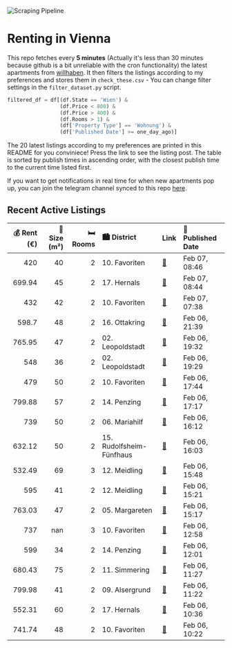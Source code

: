 ![Scraping Pipeline](https://github.com/AthomsG/renting-in-vienna/actions/workflows/run_pipeline.yml/badge.svg)


# Renting in Vienna

This repo fetches every **5 minutes** (Actually it's less than 30 minutes because github is a bit unreliable with the cron functionality) the latest apartments from [willhaben](https://www.willhaben.at/).
It then filters the listings according to my preferences and stores them in `check_these.csv` - You can change filter settings in the `filter_dataset.py` script.

```python
filtered_df = df[(df.State == 'Wien') & 
                 (df.Price < 800) &
                 (df.Price > 400) &
                 (df.Rooms > 1) &
                 (df['Property Type'] == 'Wohnung') &
                 (df['Published Date'] >= one_day_ago)]
```

The 20 latest listings according to my preferences are printed in this README for you conviniece! Press the link to see the listing post.
The table is sorted by publish times in ascending order, with the closest publish time to the current time listed first.

If you want to get notifications in real time for when new apartments pop up, you can join the telegram channel synced to this repo [here](https://t.me/+1HPAYOf5BSsyNTlk).

## Recent Active Listings

|   💰 Rent (€) |   📏 Size (m²) |   🛏️ Rooms | 🏙️ District              | Link                                                                                                                                                                                                                                                                                | 📅 Published Date   |
|-------------:|--------------:|-----------:|:-------------------------|:------------------------------------------------------------------------------------------------------------------------------------------------------------------------------------------------------------------------------------------------------------------------------------|:-------------------|
|       420    |            40 |          2 | 10. Favoriten            | [🔗](https://www.willhaben.at/iad/immobilien/d/mietwohnungen/wien/wien-1100-favoriten/gemeinde-direkt-vergabe-1295931208/)                                                                                                                                                           | Feb 07, 08:46      |
|       699.94 |            45 |          2 | 17. Hernals              | [🔗](https://www.willhaben.at/iad/immobilien/d/mietwohnungen/wien/wien-1170-hernals/sch%C3%B6ne-2-zimmer-wohnung-in-hernals-1771799327/)                                                                                                                                             | Feb 07, 08:44      |
|       432    |            42 |          2 | 10. Favoriten            | [🔗](https://www.willhaben.at/iad/immobilien/d/mietwohnungen/wien/wien-1100-favoriten/direktvergabe-wiener-wohnen-ticket-31.12.2024-1147334553/)                                                                                                                                     | Feb 07, 07:38      |
|       598.7  |            48 |          2 | 16. Ottakring            | [🔗](https://www.willhaben.at/iad/immobilien/d/mietwohnungen/wien/wien-1160-ottakring/helle-2-zimmer-wohnung-n%C3%A4hethaliastra%C3%9Fe-1576037450/)                                                                                                                                 | Feb 06, 21:39      |
|       765.95 |            47 |          2 | 02. Leopoldstadt         | [🔗](https://www.willhaben.at/iad/immobilien/d/mietwohnungen/wien/wien-1020-leopoldstadt/hofseitige-2-zimmer-stielalbauwohnung---n%C3%A4he-u1-vorgartenstra%C3%9Fe-778319933/)                                                                                                       | Feb 06, 19:32      |
|       548    |            36 |          2 | 02. Leopoldstadt         | [🔗](https://www.willhaben.at/iad/immobilien/d/mietwohnungen/wien/wien-1020-leopoldstadt/provisionsfrei-f%C3%BCr-den-mieter%21-tandelmarktgasse-n%C3%A4chst-u1/u2-altbauhauptmiete-36m%C2%B2-hofruhelage-3.-stock-studenten-bevorzugt%21-1194444437/)                                | Feb 06, 19:29      |
|       479    |            50 |          2 | 10. Favoriten            | [🔗](https://www.willhaben.at/iad/immobilien/d/mietwohnungen/wien/wien-1100-favoriten/2-zimmerwohnung-bei-u-bahn-keplerplatz-1269054020/)                                                                                                                                            | Feb 06, 17:44      |
|       799.88 |            57 |          2 | 14. Penzing              | [🔗](https://www.willhaben.at/iad/immobilien/d/mietwohnungen/wien/wien-1140-penzing/provisionsfrei:-unbefristeter-57m%C2%B2-altbau-mit-einbauk%C3%BCche---1140-wien-1432133190/)                                                                                                     | Feb 06, 17:17      |
|       739    |            50 |          2 | 06. Mariahilf            | [🔗](https://www.willhaben.at/iad/immobilien/d/mietwohnungen/wien/wien-1060-mariahilf/%28reserviert%29-befristete-untermiete%21-m%C3%B6bliert-%21-ruhig%21-1948306609/)                                                                                                              | Feb 06, 16:12      |
|       632.12 |            50 |          2 | 15. Rudolfsheim-Fünfhaus | [🔗](https://www.willhaben.at/iad/immobilien/d/mietwohnungen/wien/wien-1150-rudolfsheim-f%C3%BCnfhaus/nahe-westbahnhof:-ger%C3%A4umige-wohnung-mit-ausgezeichneter-verkehrsanbindung-1782887214/)                                                                                    | Feb 06, 16:03      |
|       532.49 |            69 |          3 | 12. Meidling             | [🔗](https://www.willhaben.at/iad/immobilien/d/mietwohnungen/wien/wien-1120-meidling/charmante-altbauwohnung-in-der-singrienergasse-meidling-stilvoll-wohnen-mit-charakter-1044229690/)                                                                                              | Feb 06, 15:48      |
|       595    |            41 |          2 | 12. Meidling             | [🔗](https://www.willhaben.at/iad/immobilien/d/mietwohnungen/wien/wien-1120-meidling/%2Aprovisionsfrei%2A-gepflegte-2-zimmer-wohnung-ideal-f%C3%BCr-singles-oder-studenten-1412179388/)                                                                                              | Feb 06, 15:21      |
|       763.03 |            47 |          2 | 05. Margareten           | [🔗](https://www.willhaben.at/iad/immobilien/d/mietwohnungen/wien/wien-1050-margareten/video%21-studentenwohnung-klein-und-fein---ab-april-25-2046729124/)                                                                                                                           | Feb 06, 15:17      |
|       737    |           nan |          3 | 10. Favoriten            | [🔗](https://www.willhaben.at/iad/immobilien/d/mietwohnungen/wien/wien-1100-favoriten/mitten-im-10ten---zentral-und-ruhig-gelegen-1213380153/)                                                                                                                                       | Feb 06, 12:58      |
|       599    |            34 |          2 | 14. Penzing              | [🔗](https://www.willhaben.at/iad/immobilien/d/mietwohnungen/wien/wien-1140-penzing/ca.-34-m2-erstbezug-nach-sanierung-atelier-im-souterrain-f%C3%BCr-firma-oder-privat---all-inclusive-miete-warm-1578533243/)                                                                      | Feb 06, 12:01      |
|       680.43 |            75 |          2 | 11. Simmering            | [🔗](https://www.willhaben.at/iad/immobilien/d/mietwohnungen/wien/wien-1110-simmering/n%C3%A4he-u3-station-enkplatz---2-zimmer-mit-separater-k%C3%BCche---vollm%C3%B6bliert---an-der-simmeringer-hauptstra%C3%9Fe-1610991859/)                                                       | Feb 06, 11:27      |
|       799.98 |            41 |          2 | 09. Alsergrund           | [🔗](https://www.willhaben.at/iad/immobilien/d/mietwohnungen/wien/wien-1090-alsergrund/studentenhit:-2-zimmer-wohnung-mit-kfz-stellplatz-und-perfekter-infrastruktur---n%C3%A4he-spittelau-/-nu%C3%9Fdorferstra%C3%9Fe-u6-%28besichtigungen-erst-ab-23.1-m%C3%B6glich%29-988402127/) | Feb 06, 11:22      |
|       552.31 |            60 |          2 | 17. Hernals              | [🔗](https://www.willhaben.at/iad/immobilien/d/mietwohnungen/wien/wien-1170-hernals/sch%C3%B6ne-&-helle-2-zimmer-gemeindewohnung-n%C3%A4he-elterleinplatz-%21%21-wohnticket-g%C3%BCltig-ab-sp%C3%A4testens-31.01.25-%21%21-2088832958/)                                              | Feb 06, 10:36      |
|       741.74 |            48 |          2 | 10. Favoriten            | [🔗](https://www.willhaben.at/iad/immobilien/d/mietwohnungen/wien/wien-1100-favoriten/ol%C3%A9-ol%C3%A9---oh-la-laa-%21-1101051871/)                                                                                                                                                 | Feb 06, 10:22      |
